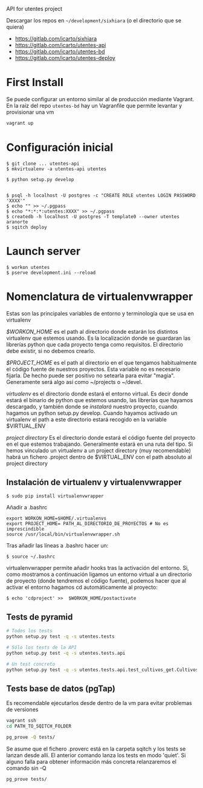 API for utentes project

Descargar los repos en `~/development/sixhiara` (o el directorio que se quiera)

* https://gitlab.com/icarto/sixhiara
* https://gitlab.com/icarto/utentes-api
* https://gitlab.com/icarto/utentes-bd
* https://gitlab.com/icarto/utentes-deploy

# First Install

Se puede configurar un entorno similar al de producción mediante Vagrant. En la raíz del repo `utentes-bd` hay un Vagranfile que permite levantar y provisionar una vm

```bash
vagrant up
```



# Configuración inicial

    $ git clone ... utentes-api
    $ mkvirtualenv -a utentes-api utentes

    $ python setup.py develop


    $ psql -h localhost -U postgres -c "CREATE ROLE utentes LOGIN PASSWORD 'XXXX'"
    $ echo "" >> ~/.pgpass
    $ echo "*:*:*:utentes:XXXX" >> ~/.pgpass
    $ createdb -h localhost -U postgres -T template0 --owner utentes aranorte
    $ sqitch deploy




# Launch server

    $ workon utentes
    $ pserve development.ini --reload


# Nomenclatura de virtualenvwrapper

Estas son las principales variables de entorno y terminología que se usa en virtualenv

*$WORKON_HOME* es el path al directorio donde estarán los distintos virtualenv que estemos usando. Es la localización donde se guardaran las librerías python que cada proyecto tenga como requisitos. El directorio debe existir, si no debemos crearlo.

*$PROJECT_HOME* es el path al directorio en el que tengamos habitualmente el código fuente de nuestros proyectos. Esta variable no es necesario fijarla. De hecho puede ser positivo no setearla para evitar "magia". Generamente será algo así como ~/projects o ~/devel.

*virtualenv* es el directorio donde estará el entorno virtual. Es decir donde estará el binario de python que estemos usando, las librerías que hayamos descargado, y también donde se _instalará_ nuestro proyecto, cuando hagamos un python setup.py develop. Cuando hayamos activado un virtualenv el path a este directorio estará recogido en la variable $VIRTUAL_ENV

*project directory* Es el directorio donde estará el código fuente del proyecto en el que estemos trabajando. Generalmente estará en una ruta del tipo. Si hemos vinculado un virtualenv a un project directory (muy recomendable) habrá un fichero .project dentro de $VIRTUAL_ENV con el path absoluto al project directory


## Instalación de virtualenv y virtualenvwrapper

    $ sudo pip install virtualenvwrapper

Añadir a .bashrc

    export WORKON_HOME=$HOME/.virtualenvs
    export PROJECT_HOME= PATH_AL_DIRECTORIO_DE_PROYECTOS # No es imprescindible
    source /usr/local/bin/virtualenvwrapper.sh


Tras añadir las líneas a .bashrc hacer un:

    $ source ~/.bashrc

virtualenvwrapper permite añadir hooks tras la activación del entorno. Si, como mostramos a continuación ligamos un entorno virtual a un directorio de proyecto (donde tendremos el código fuente), podemos hacer que al activar el entorno hagamos cd automáticamente al proyecto:

    $ echo 'cdproject' >>  $WORKON_HOME/postactivate
    

## Tests de pyramid

```bash
# Todos los tests
python setup.py test -q -s utentes.tests

# Sólo los tests de la API
python setup.py test -q -s utentes.tests.api

# Un test concreto
python setup.py test -q -s utentes.tests.api.test_cultivos_get.CultivosGET_IntegrationTests.test_cultivo_get_length
```
    
    
    
## Tests base de datos (pgTap)

Es recomendable ejecutarlos desde dentro de la vm para evitar problemas de versiones

```bash
vagrant ssh
cd PATH_TO_SQITCH_FOLDER
```

```bash
pg_prove -Q tests/
```

Se asume que el fichero .proverc está en la carpeta sqitch y los tests se lanzan desde allí.
El anterior comando lanza los tests en modo 'quiet'. Si alguno falla para obtener información más concreta relanzaremos el comando sin -Q

```
pg_prove tests/
```
